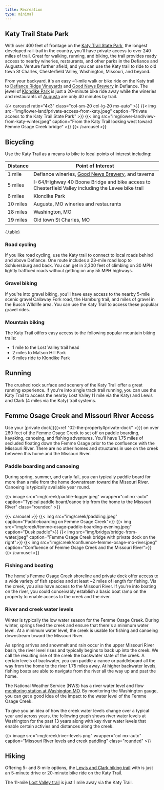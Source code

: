```yaml
---
title: Recreation
type: minimal
---
```


## Katy Trail State Park 

With over 400 feet of frontage on the [Katy Trail State Park](https://mostateparks.com/park/katy-trail-state-park), the longest developed rail-trail in the country, you'll have private access to over 240 miles of trail. Great for walking, running, and biking, the trail provides ready access to nearby wineries, restaurants, and other parks in the Defiance and Augusta. Venture further afield, and you can use the Katy trail to ride to old town St Charles, Chesterfield Valley, Washington, Missouri, and beyond.

From your backyard, it's an easy ~1-mile walk or bike ride on the Katy trail to [Defiance Ridge Vineyards](https://www.defianceridgevineyards.com/) and [Good News Brewery](https://www.goodnewsbrewing.com/) in Defiance. The jewel of [Klondike Park](https://www.sccmo.org/690/Klondike-Park) is just a 20-minute bike ride away while the wineries and restaurants of [Augusta](https://www.townofaugustamo.org/) are only 40 minutes by trail. 

{{< carousel ratio="4x3" class="col-sm-20 col-lg-20 mx-auto" >}}
  {{< img src="img/lower-land/private-access-from-katy.jpeg" caption="Private access to the Katy Trail State Park" >}}
  {{< img src="img/lower-land/view-from-katy-winter.jpeg" caption="From the Katy Trail looking west toward Femme Osage Creek bridge" >}}
{{< /carousel >}}

## Bicycling

Use the Katy Trail as a means to bike to local points of interest including:

|Distance|Point of Interest|
|-|-|
|1 mile|Defiance wineries, [Good News Brewery](https://www.goodnewsbrewing.com/), and taverns| 
|5 miles|I-64/Highway 40 Boone Bridge and bike access to Chesterfield Valley including the Levee bike trail|
|6 miles|Klondike Park|
|10 miles|Augusta, MO wineries and restaurants|
|18 miles|Washington, MO|
|19 miles|Old town St Charles, MO|
{.table}

### Road cycling 

If you like road cycling, use the Katy trail to connect to local roads behind and above Defiance. One route includes a 23-mile road loop to Schluersburg and back. You can get in 2,300 feet of climbing on 30 MPH lightly trafficed roads without getting on any 55 MPH highways.

### Gravel biking

If you're into gravel biking, you'll have easy access to the nearby 5-mile scenic gravel Callaway Fork road, the Hamburg trail, and miles of gravel in the Busch WIldlife area. You can use the Katy Trail to access these popuklar gravel rides.

### Mountain biking

The Katy Trail oiffers easy access to the following popular mountain biking trails:

* 1 mile to the Lost Valley trail head
* 2 miles to Matson Hill Park
* 6 miles ride to Klondike Park

## Running

The crushed rock surface and scenery of the Katy Trail offer a great running experience. If you're into single track trail running, you can use the Katy Trail to access the nearby Lost Valley (1 mile via the Katy) and Lewis and Clark (4 miles via the Katy) trail systems.

## Femme Osage Creek and Missouri River Access

Use your [private dock]({{<ref "02-the-property#private-dock" >}}) on over 260 feet of the Femme Osage Creek to set off on paddle boarding, kayaking, canoeing, and fishing adventures. You'll have 1.75 miles of secluded floating down the Femme Osage prior to the confluence with the Missouri River. There are no other homes and structures in use on the creek between this home and the Missouri River.

### Paddle boarding and canoeing

During spring, summer, and early fall, you can typically paddle board for more than a mile from the home downstream toward the Missouri River. Canoeing is typically available year round.

{{< image src="img/creek/paddle-logger.jpeg" wrapper="col mx-auto" caption="Typical paddle board/canoe trip from the home to the Missouri River" class="rounded" >}}

{{< carousel >}}
  {{< img src="img/creek/paddling.jpeg" caption="Paddleboarding on Femme Osage Creek">}}
  {{< img src="img/creek/femme-osage-paddle-boarding-evening.jpeg" caption="Dusk paddle">}}
  {{< img src="img/bridge/bridge-from-water.jpeg" caption="Femme Osage Creek bridge with private dock on the right">}}
  {{< img src="img/creek/confluence-femme-osage-mo-river.jpeg" caption="Confluence of Femme Osage Creek and the Missouri River">}}
{{< /carousel >}}

### Fishing and boating

The home's Femme Osage Creek shoreline and private dock offer access to a wide variety of fish species and at least ~2 miles of length for fishing. Via the creek, you also have access to the Missouri River. If you're into boating on the river, you could conceivably establish a basic boat ramp on the property to enable access to the creek and the river.

### River and creek water levels

Winter is typically the low water season for the Femme Osage Creek. During winter, springs feed the creek and ensure that there's a minimum water level. At a minimum water level, the creek is usable for fishing and canoeing downstream toward the Missouri River.

As spring arrives and snowmelt and rain occur in the upper Missouri River basin, the river level rises and typically begins to back up into the creek. We call the resulting rise of the creek the backwater state of the creek. A certain levels of backwater, you can paddle a canoe or paddleboard all the way from the home to the river 1.75 miles away. At higher backwater levels, fishing boats are able to navigate from the river all the way up and past the home.

The National Weather Service (NWS) has a river water level and flow [monitoring station at Washington MO](https://water.weather.gov/ahps2/hydrograph.php?gage=whgm7&wfo=lsx). By monitoring the Washington gauge, you can get a good idea of the impact to the water level of the Femme Osage Creek.

To give you an idea of how the creek water levels change over a typical year and across years, the following graph shows river water levels at Washington for the past 13 years along with key river water levels that enable certain activies and distances along the creek.

{{< image src="img/creek/river-levels.png" wrapper="col mx-auto" caption="Missouri River levels and creek paddling" class="rounded" >}}

## Hiking

Offering 5- and 8-mile options, the [Lewis and Clark hiking trail](https://www.alltrails.com/trail/us/missouri/lewis-and-clark-trail-and-lewis-trail-loop) with is just an 5-minute drive or 20-minute bike ride on the Katy Trail.

The 11-mile [Lost Valley trail](https://www.alltrails.com/trail/us/missouri/lost-valley-trail-loop) is just 1 mile away via the Katy Trail.
